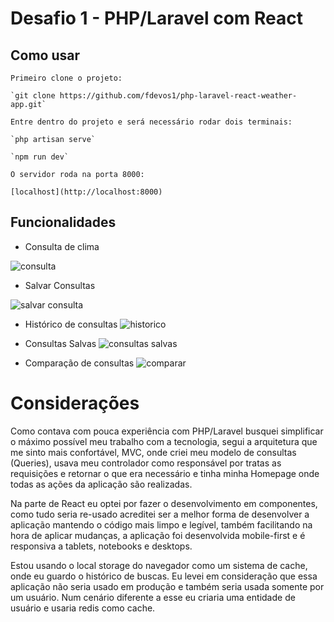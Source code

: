# Desafio 1 - PHP/Laravel com React

## Como usar

    Primeiro clone o projeto:

    `git clone https://github.com/fdevos1/php-laravel-react-weather-app.git`

    Entre dentro do projeto e será necessário rodar dois terminais:

    `php artisan serve`

    `npm run dev`

    O servidor roda na porta 8000:

    [localhost](http://localhost:8000)

## Funcionalidades

-   Consulta de clima

   ![consulta](https://github.com/fdevos1/php-laravel-react-weather-app/assets/68919511/da736354-6fdd-4607-9b00-b22e31d1a932)
 
-    Salvar Consultas

![salvar consulta](https://github.com/fdevos1/php-laravel-react-weather-app/assets/68919511/c74c54fc-9a61-4856-923f-7aea9da82703)
      
-   Histórico de consultas
![historico](https://github.com/fdevos1/php-laravel-react-weather-app/assets/68919511/034b3476-c620-42c4-af74-b1b85bb2b3c0)

- Consultas Salvas
![consultas salvas](https://github.com/fdevos1/php-laravel-react-weather-app/assets/68919511/2fe1b2ac-17d8-43ce-9e9d-34dd6709d193)

-   Comparação de consultas
![comparar](https://github.com/fdevos1/php-laravel-react-weather-app/assets/68919511/ff887e46-6fcb-4079-b387-43a9f8e57f6e)

# Considerações

Como contava com pouca experiência com PHP/Laravel busquei simplificar o máximo possível meu trabalho com a tecnologia, segui a arquitetura que me sinto mais confortável, MVC, onde criei meu modelo de consultas (Queries), usava meu controlador como responsável por tratas as requisições e retornar o que era necessário e tinha minha Homepage onde todas as ações da aplicação são realizadas.

Na parte de React eu optei por fazer o desenvolvimento em componentes, como tudo seria re-usado acreditei ser a melhor forma de desenvolver a aplicação mantendo o código mais limpo e legível, também facilitando na hora de aplicar mudanças, a aplicação foi desenvolvida mobile-first e é responsiva a tablets, notebooks e desktops.

Estou usando o local storage do navegador como um sistema de cache, onde eu guardo o histórico de buscas. Eu levei em consideração que essa aplicação não seria usado em produção e também seria usada somente por um usuário. Num cenário diferente a esse eu criaria uma entidade de usuário e usaria redis como cache.
